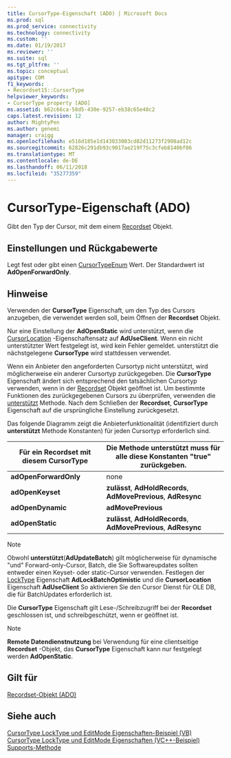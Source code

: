 ```yaml
---
title: CursorType-Eigenschaft (ADO) | Microsoft Docs
ms.prod: sql
ms.prod_service: connectivity
ms.technology: connectivity
ms.custom: ''
ms.date: 01/19/2017
ms.reviewer: ''
ms.suite: sql
ms.tgt_pltfrm: ''
ms.topic: conceptual
apitype: COM
f1_keywords:
- Recordset15::CursorType
helpviewer_keywords:
- CursorType property [ADO]
ms.assetid: b62c66ca-58d5-430e-9257-eb38c65e48c2
caps.latest.revision: 12
author: MightyPen
ms.author: genemi
manager: craigg
ms.openlocfilehash: e516d185e1d143033003cd82d11273f2908ad12c
ms.sourcegitcommit: 62826c291db93c9017ae219f75c3cfeb8140bf06
ms.translationtype: MT
ms.contentlocale: de-DE
ms.lasthandoff: 06/11/2018
ms.locfileid: "35277359"
---
```

# <a name="cursortype-property-ado"></a>CursorType-Eigenschaft (ADO)
Gibt den Typ der Cursor, mit dem einem [Recordset](../../../ado/reference/ado-api/recordset-object-ado.md) Objekt.  
  
## <a name="settings-and-return-values"></a>Einstellungen und Rückgabewerte  
 Legt fest oder gibt einen [CursorTypeEnum](../../../ado/reference/ado-api/cursortypeenum.md) Wert. Der Standardwert ist **AdOpenForwardOnly**.  
  
## <a name="remarks"></a>Hinweise  
 Verwenden der **CursorType** Eigenschaft, um den Typ des Cursors anzugeben, die verwendet werden soll, beim Öffnen der **Recordset** Objekt.  
  
 Nur eine Einstellung der **AdOpenStatic** wird unterstützt, wenn die [CursorLocation](../../../ado/reference/ado-api/cursorlocation-property-ado.md) -Eigenschaftensatz auf **AdUseClient**. Wenn ein nicht unterstützter Wert festgelegt ist, wird kein Fehler gemeldet. unterstützt die nächstgelegene **CursorType** wird stattdessen verwendet.  
  
 Wenn ein Anbieter den angeforderten Cursortyp nicht unterstützt, wird möglicherweise ein anderer Cursortyp zurückgegeben. Die **CursorType** Eigenschaft ändert sich entsprechend den tatsächlichen Cursortyp verwenden, wenn in der [Recordset](../../../ado/reference/ado-api/recordset-object-ado.md) Objekt geöffnet ist. Um bestimmte Funktionen des zurückgegebenen Cursors zu überprüfen, verwenden die [unterstützt](../../../ado/reference/ado-api/supports-method.md) Methode. Nach dem Schließen der **Recordset**, **CursorType** Eigenschaft auf die ursprüngliche Einstellung zurückgesetzt.  
  
 Das folgende Diagramm zeigt die Anbieterfunktionalität (identifiziert durch **unterstützt** Methode Konstanten) für jeden Cursortyp erforderlich sind.  
  
|Für ein Recordset mit diesem CursorType|Die Methode unterstützt muss für alle diese Konstanten "true" zurückgeben.|  
|----------------------------------------|---------------------------------------------------------------------|  
|**adOpenForwardOnly**|none|  
|**adOpenKeyset**|**zulässt**, **AdHoldRecords**, **AdMovePrevious**, **AdResync**|  
|**adOpenDynamic**|**adMovePrevious**|  
|**adOpenStatic**|**zulässt**, **AdHoldRecords**, **AdMovePrevious**, **AdResync**|  
  
> [!NOTE]
>  Obwohl **unterstützt**(**AdUpdateBatch**) gilt möglicherweise für dynamische "und" Forward-only-Cursor, Batch, die Sie Softwareupdates sollten entweder einen Keyset- oder static-Cursor verwenden. Festlegen der [LockType](../../../ado/reference/ado-api/locktype-property-ado.md) Eigenschaft **AdLockBatchOptimistic** und die **CursorLocation** Eigenschaft **AdUseClient** So aktivieren Sie den Cursor Dienst für OLE DB, die für BatchUpdates erforderlich ist.  
  
 Die **CursorType** Eigenschaft gilt Lese-/Schreibzugriff bei der **Recordset** geschlossen ist, und schreibgeschützt, wenn er geöffnet ist.  
  
> [!NOTE]
>  **Remote Datendienstnutzung** bei Verwendung für eine clientseitige **Recordset** -Objekt, das **CursorType** Eigenschaft kann nur festgelegt werden **AdOpenStatic**.  
  
## <a name="applies-to"></a>Gilt für  
 [Recordset-Objekt (ADO)](../../../ado/reference/ado-api/recordset-object-ado.md)  
  
## <a name="see-also"></a>Siehe auch  
 [CursorType LockType und EditMode Eigenschaften-Beispiel (VB)](../../../ado/reference/ado-api/cursortype-locktype-and-editmode-properties-example-vb.md)   
 [CursorType LockType und EditMode Eigenschaften (VC++-Beispiel)](../../../ado/reference/ado-api/cursortype-locktype-and-editmode-properties-example-vc.md)   
 [Supports-Methode](../../../ado/reference/ado-api/supports-method.md)
